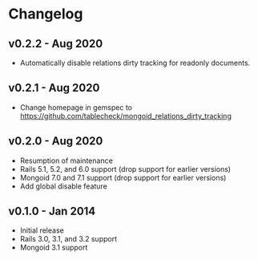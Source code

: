 # Changelog

## v0.2.2 - Aug 2020

- Automatically disable relations dirty tracking for readonly documents.

## v0.2.1 - Aug 2020

- Change homepage in gemspec to https://github.com/tablecheck/mongoid_relations_dirty_tracking

## v0.2.0 - Aug 2020

- Resumption of maintenance
- Rails 5.1, 5.2, and 6.0 support (drop support for earlier versions)
- Mongoid 7.0 and 7.1 support (drop support for earlier versions)
- Add global disable feature

## v0.1.0 - Jan 2014

- Initial release
- Rails 3.0, 3.1, and 3.2 support
- Mongoid 3.1 support
